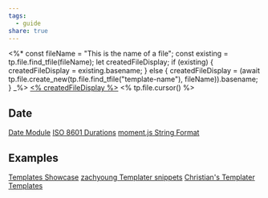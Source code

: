 ```yaml
---
tags:
  - guide
share: true
---
```


<%*
const fileName = "This is the name of a file";
const existing = tp.file.find_tfile(fileName);
let createdFileDisplay;
if (existing) {
  createdFileDisplay = existing.basename;
} else {
  createdFileDisplay = (await tp.file.create_new(tp.file.find_tfile("template-name"), fileName)).basename;
}
_%>
[<% createdFileDisplay %>](%3C%25%20createdFileDisplay%20%25%3E.md)
<% tp.file.cursor() %>

## Date

[Date Module](https://silentvoid13.github.io/Templater/internal-functions/internal-modules/date-module.html)
[ISO 8601 Durations](https://en.wikipedia.org/wiki/ISO_8601#Durations)
[moment.js String Format](https://momentjs.com/docs/#/parsing/string-format/)

## Examples

[Templates Showcase](https://github.com/SilentVoid13/Templater/discussions/categories/templates-showcase)
[zachyoung Templater snippets](https://zachyoung.dev/posts/templater-snippets)
[Christian's Templater Templates](https://github.com/chhoumann/Templater_Templates)
